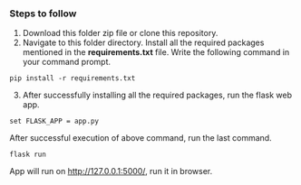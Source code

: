 ### Steps to follow
1. Download this folder zip file or clone this repository.
2. Navigate to this folder directory. 
Install all the required packages mentioned in the **requirements.txt** file. 
Write the following command in your command prompt.
```
pip install -r requirements.txt
```
3. After successfully installing all the required packages, run the flask web app.
```
set FLASK_APP = app.py
```
After successful execution of above command, run the last command.
```
flask run
```
App will run on http://127.0.0.1:5000/, run it in browser.

